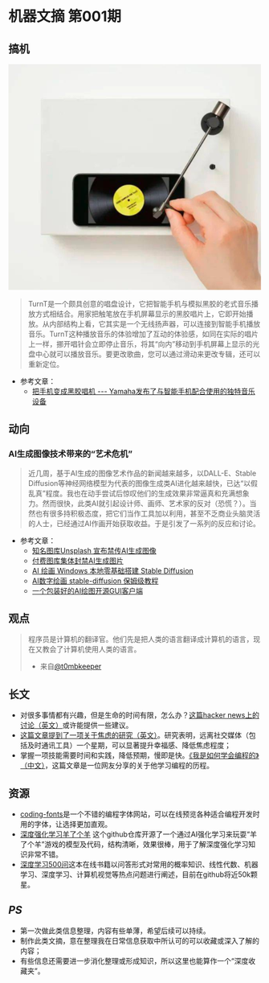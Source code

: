 # 机器文摘 第001期

## 搞机

![](2022-09-28-09-38-31.png)
> TurnT是一个颇具创意的唱盘设计，它把智能手机与模拟黑胶的老式音乐播放方式相结合。用家把触笔放在手机屏幕显示的黑胶唱片上，它即开始播放。从内部结构上看，它其实是一个无线扬声器，可以连接到智能手机播放音乐。TurnT这种播放音乐的体验增加了互动的体验感，如同在实际的唱片上一样，挪开唱针会立即停止音乐，将其“向内”移动到手机屏幕上显示的光盘中心就可以播放音乐。要更改歌曲，您可以通过滑动来更改专辑，还可以重新定位。

- 参考文章：
  - [把手机变成黑胶唱机 --- Yamaha发布了与智能手机配合使用的独特音乐设备](https://www.sohu.com/a/573073318_121124377)

## 动向

### AI生成图像技术带来的“艺术危机”
> 近几周，基于AI生成的图像艺术作品的新闻越来越多，以DALL-E、Stable Diffusion等神经网络模型为代表的图像生成类AI进化越来越快，已达“以假乱真”程度。我也在动手尝试后惊叹他们的生成效果非常逼真和充满想象力。然而很快，此类AI就引起设计师、画师、艺术家的反对（恐慌？）。当然也有很多持积极态度，把它们当作工具加以利用，甚至不乏商业头脑灵活的人士，已经通过AI作画开始获取收益。于是引发了一系列的反应和讨论。

- 参考文章：
  - [知名图库Unsplash 宣布禁传AI生成图像](https://www.uisdc.com/unsplash-prohibited-ai)
  - [付费图库集体封禁AI生成图片](https://www.51cto.com/article/719747.html)
  - [AI 绘画 Windows 本地零基础搭建 Stable Diffusion](https://www.bilibili.com/read/cv18571483)
  - [AI数字绘画 stable-diffusion 保姆级教程](https://zhuanlan.zhihu.com/p/560226367)
  - [一个包装好的AI绘图开源GUI客户端](https://github.com/ahrm/UnstableFusion)

## 观点

> 程序员是计算机的翻译官。他们先是把人类的语言翻译成计算机的语言，现在又教会了计算机使用人类的语言。 
> - 来自[@t0mbkeeper](https://weibo.com/6827625527/M7vHNl9HD)

## 长文
- 对很多事情都有兴趣，但是生命的时间有限，怎么办？[这篇hacker news上的讨论（英文）](https://news.ycombinator.com/item?id=32628511)或许能提供一些建议。
- [这篇文章提到了一项关于焦虑的研究（英文）](https://www.calnewport.com/blog/2022/05/16/taking-a-break-from-social-media-makes-you-happier-and-less-anxious/)。研究表明，远离社交媒体（包括及时通讯工具）一个星期，可以显著提升幸福感、降低焦虑程度；
- 掌握一项技能需要时间和实践，降低预期，慢即是快。[《我是如何学会编程的》（中文）](https://geekplux.com/posts/how-i-learned-programming)，这篇文章是一位网友分享的关于他学习编程的历程。

## 资源
- [coding-fonts](https:///coding-fonts.netlify.app/) ​​​是一个不错的编程字体网站，可以在线预览各种适合编程开发时用的字体，让选择更加直观。
- [深度强化学习羊了个羊](https://github.com/opendilab/DI-sheep) 这个github仓库开源了一个通过AI强化学习来玩耍“羊了个羊”游戏的模型及代码，结构清晰，效果很棒，用于了解深度强化学习知识非常不错。
- [深度学习500问](https://github.com/scutan90/DeepLearning-500-questions)这本在线书籍以问答形式对常用的概率知识、线性代数、机器学习、深度学习、计算机视觉等热点问题进行阐述，目前在github将近50k颗星。

## *PS*
- 第一次做此类信息整理，内容有些单薄，希望后续可以持续。
- 制作此类文摘，意在整理我在日常信息获取中所认可的可以收藏或深入了解的内容；
- 有些信息还需要进一步消化整理或形成知识，所以这里也能算作一个“深度收藏夹”。